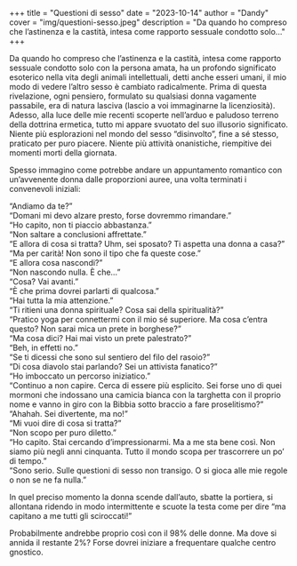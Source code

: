 +++
title = "Questioni di sesso"
date = "2023-10-14"
author = "Dandy"
cover = "img/questioni-sesso.jpeg"
description = "Da quando ho compreso che l’astinenza e la castità, intesa come rapporto sessuale condotto solo..."
+++

Da quando ho compreso che l’astinenza e la castità, intesa come rapporto sessuale condotto solo con la persona amata, ha un profondo significato esoterico nella vita degli animali intellettuali, detti anche esseri umani, il mio modo di vedere l’altro sesso è cambiato radicalmente. Prima di questa rivelazione, ogni pensiero, formulato su qualsiasi donna vagamente passabile, era di natura lasciva (lascio a voi immaginarne la licenziosità). Adesso, alla luce delle mie recenti scoperte nell’arduo e paludoso terreno della dottrina ermetica, tutto mi appare svuotato del suo illusorio significato.
Niente più esplorazioni nel mondo del sesso “disinvolto”, fine a sé stesso, praticato per puro piacere. Niente più attività onanistiche, riempitive dei momenti morti della giornata.

Spesso immagino come potrebbe andare un appuntamento romantico con un’avvenente donna dalle proporzioni auree, una volta terminati i convenevoli iniziali:

“Andiamo da te?”  
“Domani mi devo alzare presto, forse dovremmo rimandare.”  
“Ho capito, non ti piaccio abbastanza.”  
“Non saltare a conclusioni affrettate.”  
“E allora di cosa si tratta? Uhm, sei sposato? Ti aspetta una donna a casa?”  
“Ma per carità! Non sono il tipo che fa queste cose.”  
“E allora cosa nascondi?”  
“Non nascondo nulla. È che…”  
“Cosa? Vai avanti.”  
“È che prima dovrei parlarti di qualcosa.”  
“Hai tutta la mia attenzione.”  
“Ti ritieni una donna spirituale? Cosa sai della spiritualità?”  
“Pratico yoga per connettermi con il mio sé superiore. Ma cosa c’entra questo? Non sarai mica un prete in borghese?”  
“Ma cosa dici? Hai mai visto un prete palestrato?”  
“Beh, in effetti no.”  
“Se ti dicessi che sono sul sentiero del filo del rasoio?”  
“Di cosa diavolo stai parlando? Sei un attivista fanatico?”  
“Ho imboccato un percorso iniziatico.”  
“Continuo a non capire. Cerca di essere più esplicito. Sei forse uno di quei mormoni che indossano una camicia bianca con la targhetta con il proprio nome e vanno in giro con la Bibbia sotto braccio a fare proselitismo?”  
“Ahahah. Sei divertente, ma no!”  
“Mi vuoi dire di cosa si tratta?”  
“Non scopo per puro diletto.”  
“Ho capito. Stai cercando d’impressionarmi. Ma a me sta bene così. Non siamo più negli anni cinquanta. Tutto il mondo scopa per trascorrere un po’ di tempo.”  
“Sono serio. Sulle questioni di sesso non transigo. O si gioca alle mie regole o non se ne fa nulla.”  

In quel preciso momento la donna scende dall’auto, sbatte la portiera, si allontana ridendo in modo intermittente e scuote la testa come per dire “ma capitano a me tutti gli sciroccati!”

Probabilmente andrebbe proprio così con il 98% delle donne. Ma dove si annida il restante 2%? Forse dovrei iniziare a frequentare qualche centro gnostico.
